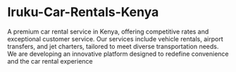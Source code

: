 # Iruku-Car-Rentals-Kenya
A premium car rental service in Kenya, offering competitive rates and exceptional customer service. Our services include vehicle rentals, airport transfers, and jet charters, tailored to meet diverse transportation needs. We are developing an innovative platform designed to redefine convenience and the car rental experience
